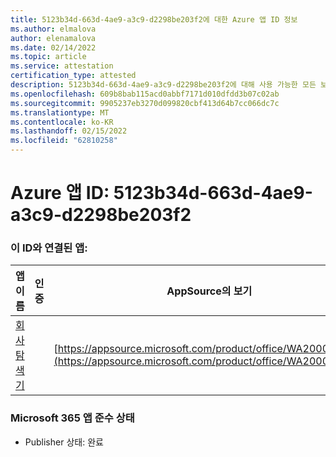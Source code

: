 ```yaml
---
title: 5123b34d-663d-4ae9-a3c9-d2298be203f2에 대한 Azure 앱 ID 정보
ms.author: elmalova
author: elenamalova
ms.date: 02/14/2022
ms.topic: article
ms.service: attestation
certification_type: attested
description: 5123b34d-663d-4ae9-a3c9-d2298be203f2에 대해 사용 가능한 모든 보안 및 규정 준수 정보입니다.
ms.openlocfilehash: 609b8bab115acd0abbf7171d010dfdd3b07c02ab
ms.sourcegitcommit: 9905237eb3270d099820cbf413d64b7cc066dc7c
ms.translationtype: MT
ms.contentlocale: ko-KR
ms.lasthandoff: 02/15/2022
ms.locfileid: "62810258"
---
```

# <a name="azure-app-id-5123b34d-663d-4ae9-a3c9-d2298be203f2"></a>Azure 앱 ID: 5123b34d-663d-4ae9-a3c9-d2298be203f2


### <a name="apps-associated-with-this-id"></a>이 ID와 연결된 앱:
| **앱 이름** | **인증** | **AppSource의 보기** |
|--------------|---------------|-----------------------|
| [회사 탐색기](https://docs.microsoft.com/microsoft-365-app-certification/forward/WA200003365) |  | [https://appsource.microsoft.com/product/office/WA200003365](https://appsource.microsoft.com/product/office/WA200003365) |

### <a name="microsoft-365-app-compliance-status"></a>Microsoft 365 앱 준수 상태
- Publisher 상태: 완료
